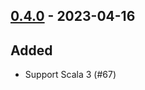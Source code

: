 ## [0.4.0](https://github.com/Kevin-Lee/scala-hedgehog-extra/issues?utf8=%E2%9C%93&q=is%3Aissue+is%3Aclosed+-label%3Ainvalid+milestone%3Amilestone4) - 2023-04-16

## Added
* Support Scala 3 (#67)
